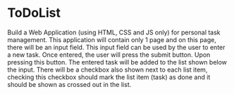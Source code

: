 # ToDoList

Build a Web Application (using HTML, CSS and JS only) for personal task management. This application will contain only 1 page and on this page, there will be an input field. This input field can be used by the user to enter a new task. Once entered, the user will press the submit button. Upon pressing this button. The entered task will be added to the list shown below the input. There will be a checkbox also shown next to each list item, checking this checkbox should mark the list item (task) as done and it should be shown as crossed out in the list.
